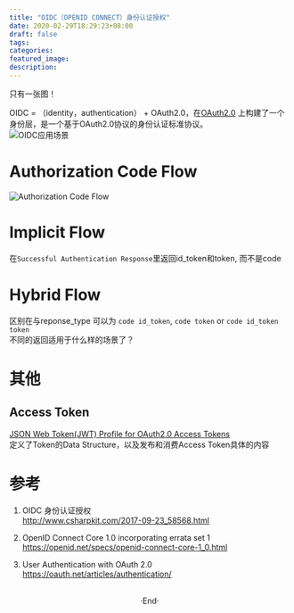 ```yaml
---
title: "OIDC（OPENID CONNECT）身份认证授权"
date: 2020-02-29T18:29:23+08:00
draft: false
tags: 
categories: 
featured_image: 
description: 
---
```

只有一张图！
  
OIDC = （identity，authentication） + OAuth2.0，在[OAuth2.0](https://tools.ietf.org/html/rfc6749) 上构建了一个身份层，是一个基于OAuth2.0协议的身份认证标准协议。   
![OIDC应用场景](http://www.csharpkit.com/Data/csharpkit/upload/image/20170923/6364180189599301186875856.png)   

# Authorization Code Flow 
![Authorization Code Flow](http://www.csharpkit.com/Data/csharpkit/upload/image/20170923/6364180189635879511255253.jpg)  

# Implicit Flow  
在`Successful Authentication Response`里返回id_token和token, 而不是code  

# Hybrid Flow  
区别在与reponse_type 可以为 `code id_token`, `code token` or `code id_token token`   
不同的返回适用于什么样的场景了？   

# 其他
## Access Token 
[JSON Web Token(JWT) Profile  for OAuth2.0 Access Tokens ](https://tools.ietf.org/html/draft-ietf-oauth-access-token-jwt-03#section-2.2)  
定义了Token的Data Structure，以及发布和消费Access Token具体的内容  

# 参考 
1. OIDC 身份认证授权  
  http://www.csharpkit.com/2017-09-23_58568.html  

2. OpenID Connect Core 1.0 incorporating errata set 1  
  https://openid.net/specs/openid-connect-core-1_0.html  

3. User Authentication with OAuth 2.0
  https://oauth.net/articles/authentication/


<br>

<center>  ·End·  </center>
